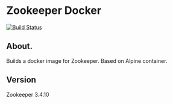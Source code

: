 # Zookeeper Docker

[![Build Status](https://api.travis-ci.org/bwv988/docker-zookeeper.svg?branch=master)](https://api.travis-ci.org/bwv988/docker-zookeeper.svg?branch=master)

## About.

Builds a docker image for Zookeeper. Based on Alpine container.

## Version

Zookeeper 3.4.10
